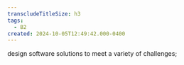 ```yaml
---
transcludeTitleSize: h3
tags:
  - B2
created: 2024-10-05T12:49:42.000-0400
---
```

design software solutions to meet a variety of challenges;